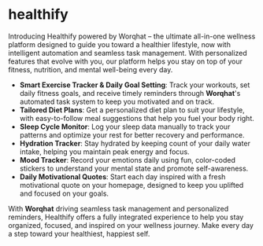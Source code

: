 # healthify

Introducing Healthify powered by Worqhat – the ultimate all-in-one wellness platform designed to guide you toward a healthier lifestyle, now with intelligent automation and seamless task management. With personalized features that evolve with you, our platform helps you stay on top of your fitness, nutrition, and mental well-being every day.

- **Smart Exercise Tracker & Daily Goal Setting**: Track your workouts, set daily fitness goals, and receive timely reminders through **Worqhat**'s automated task system to keep you motivated and on track.
- **Tailored Diet Plans**: Get a personalized diet plan to suit your lifestyle, with easy-to-follow meal suggestions that help you fuel your body right.
- **Sleep Cycle Monitor**: Log your sleep data manually to track your patterns and optimize your rest for better recovery and performance.
- **Hydration Tracker**: Stay hydrated by keeping count of your daily water intake, helping you maintain peak energy and focus.
- **Mood Tracker**: Record your emotions daily using fun, color-coded stickers to understand your mental state and promote self-awareness.
- **Daily Motivational Quotes**: Start each day inspired with a fresh motivational quote on your homepage, designed to keep you uplifted and focused on your goals.

With **Worqhat** driving seamless task management and personalized reminders, Healthify offers a fully integrated experience to help you stay organized, focused, and inspired on your wellness journey. Make every day a step toward your healthiest, happiest self.
